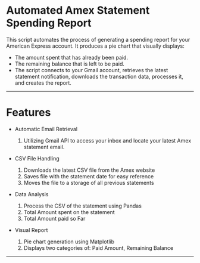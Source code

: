 # Automated Amex Statement Spending Report

This script automates the process of generating a spending report for your American Express account. It produces a pie chart that visually displays:

* The amount spent that has already been paid.
* The remaining balance that is left to be paid.
* The script connects to your Gmail account, retrieves the latest statement notification, downloads the transaction data, processes it, and creates the report.

__________________________________________________________________________________________________________________

# Features 

* Automatic Email Retrieval
  1. Utilizing Gmail API to access your inbox and locate your latest Amex statement email.
    
* CSV File Handling
  1. Downloads the latest CSV file from the Amex website
  2. Saves file with the statement date for easy reference
  3. Moves the file to a storage of all previous statements
     
* Data Analysis
  1. Process the CSV of the statement using Pandas
  2. Total Amount spent on the statement
  3. Total Amount paid so Far
 
* Visual Report
  1. Pie chart generation using Matplotlib
  2. Displays two categories of: Paid Amount, Remaining Balance

__________________________________________________________________________________________________________________

